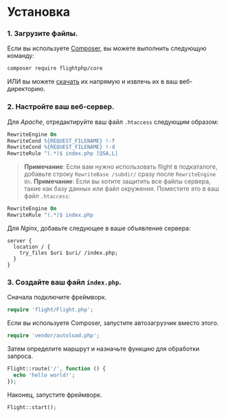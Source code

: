 # Установка

### 1. Загрузите файлы.

Если вы используете [Composer](https://getcomposer.org), вы можете выполнить следующую
команду:

```bash
composer require flightphp/core
```

ИЛИ вы можете [скачать](https://github.com/flightphp/core/archive/master.zip)
их напрямую и извлечь их в ваш веб-директорию.

### 2. Настройте ваш веб-сервер.

Для *Apache*, отредактируйте ваш файл `.htaccess` следующим образом:

```apache
RewriteEngine On
RewriteCond %{REQUEST_FILENAME} !-f
RewriteCond %{REQUEST_FILENAME} !-d
RewriteRule ^(.*)$ index.php [QSA,L]
```

> **Примечание**: Если вам нужно использовать flight в подкаталоге, добавьте строку
> `RewriteBase /subdir/` сразу после `RewriteEngine On`.
> **Примечание**: Если вы хотите защитить все файлы сервера, такие как базу данных или файл окружения.
> Поместите это в ваш файл `.htaccess`:

```apache
RewriteEngine On
RewriteRule ^(.*)$ index.php
```

Для *Nginx*, добавьте следующее в ваше объявление сервера:

```nginx
server {
  location / {
    try_files $uri $uri/ /index.php;
  }
}
```

### 3. Создайте ваш файл `index.php`.

Сначала подключите фреймворк.

```php
require 'flight/Flight.php';
```

Если вы используете Composer, запустите автозагрузчик вместо этого.

```php
require 'vendor/autoload.php';
```

Затем определите маршрут и назначьте функцию для обработки запроса.

```php
Flight::route('/', function () {
  echo 'hello world!';
});
```

Наконец, запустите фреймворк.

```php
Flight::start();
```